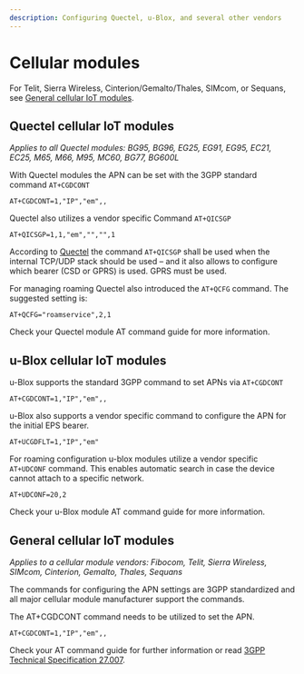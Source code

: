 ```yaml
---
description: Configuring Quectel, u-Blox, and several other vendors
---
```

# Cellular modules

For Telit, Sierra Wireless, Cinterion/Gemalto/Thales, SIMcom, or Sequans, see [General cellular IoT modules](#general-cellular-iot-modules).

## Quectel cellular IoT modules

*Applies to all Quectel modules: BG95, BG96, EG25, EG91, EG95, EC21, EC25, M65, M66, M95, MC60, BG77, BG600L*

With Quectel modules the APN can be set with the 3GPP standard command `AT+CGDCONT`

```console
AT+CGDCONT=1,"IP","em",,
```

Quectel also utilizes a vendor specific Command `AT+QICSGP`

```console
AT+QICSGP=1,1,"em","","",1
```

According to [Quectel](https://www.quectel.com/faqs/12-8-what-is-the-difference-between-cgdcont-and-qicsgp/) the command `AT+QICSGP` shall be used when the internal TCP/UDP stack should be used – and it also allows to configure which bearer (CSD or GPRS) is used. GPRS must be used.

For managing roaming Quectel also introduced the `AT+QCFG` command.
The suggested setting is:

```console
AT+QCFG="roamservice",2,1
```

Check your Quectel module AT command guide for more information.

## u-Blox cellular IoT modules

u-Blox supports the standard 3GPP command to set APNs via `AT+CGDCONT`

```console
AT+CGDCONT=1,"IP","em",,
```

u-Blox also supports a vendor specific command to configure the APN for the initial EPS bearer.

```console
AT+UCGDFLT=1,"IP","em"
```

For roaming configuration u-blox modules utilize a vendor specific `AT+UDCONF` command.
This enables automatic search in case the device cannot attach to a specific network.

```console
AT+UDCONF=20,2
```

Check your u-Blox module AT command guide for more information.

## General cellular IoT modules

*Applies to a cellular module vendors: Fibocom, Telit, Sierra Wireless, SIMcom, Cinterion, Gemalto, Thales, Sequans*

The commands for configuring the APN settings are 3GPP standardized and all major cellular module manufacturer support the commands.

The AT+CGDCONT command needs to be utilized to set the APN.

```console
AT+CGDCONT=1,"IP","em",,
```

Check your AT command guide for further information or read [3GPP Technical Specification 27.007](https://portal.3gpp.org/desktopmodules/Specifications/SpecificationDetails.aspx?specificationId=1515).

